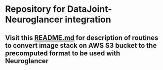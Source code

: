 # Repository for DataJoint-Neuroglancer integration 

## Visit this [README.md](./neuroglancer-related/README.md) for description of routines to convert image stack on AWS S3 bucket to the **precomputed** format to be used with Neuroglancer 